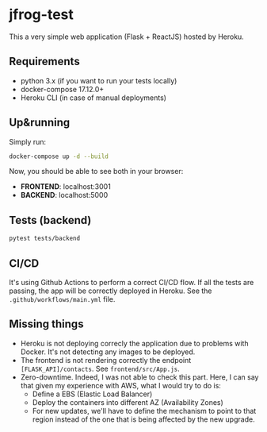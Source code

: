 # jfrog-test

This a very simple web application (Flask + ReactJS) hosted by Heroku.

## Requirements

* python 3.x (if you want to run your tests locally)
* docker-compose 17.12.0+
* Heroku CLI (in case of manual deployments)

## Up&running

Simply run:

```bash
docker-compose up -d --build
```

Now, you should be able to see both in your browser:

* **FRONTEND**: localhost:3001
* **BACKEND**: localhost:5000

## Tests (backend)

```bash
pytest tests/backend
```

## CI/CD

It's using Github Actions to perform a correct CI/CD flow. If all the tests are passing, the app will be correctly deployed in Heroku.
See the `.github/workflows/main.yml` file.

## Missing things

* Heroku is not deploying correcly the application due to problems with Docker. It's not detecting any images to be deployed.
* The frontend is not rendering correctly the endpoint `[FLASK_API]/contacts`. See `frontend/src/App.js`.
* Zero-downtime. Indeed, I was not able to check this part. Here, I can say that given my experience with AWS, what I would try to do is:
    - Define a EBS (Elastic Load Balancer)
    - Deploy the containers into different AZ (Availability Zones)
    - For new updates, we'll have to define the mechanism to point to that region instead of the one that is being affected by the new upgrade.

